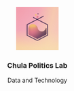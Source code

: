 <p align="center"><img src="https://raw.githubusercontent.com/Chula-Politics-Lab/.github/main/profile/logo.jpeg" width="20%" /></p>
<h3 align="center">Chula Politics Lab</h3>
<p align="center">Data and Technology</p>
